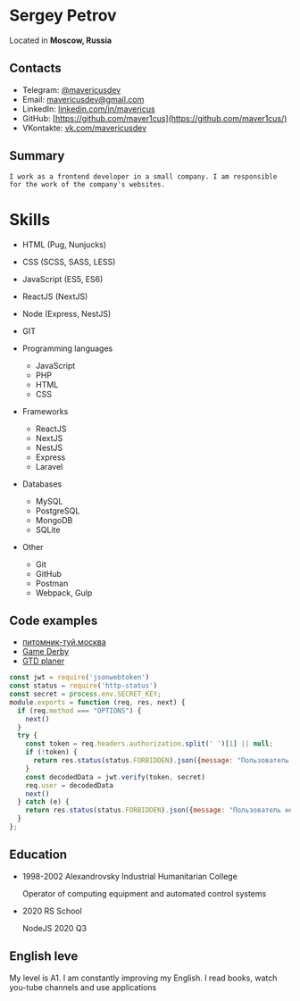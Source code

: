 # Sergey Petrov

Located in **Moscow, Russia**

## Contacts
- Telegram:  [@mavericusdev](https://t.me/mavericusdev)
- Email: [mavericusdev@gmail.com](mailto:mavericusdev@gmail.com)
- LinkedIn: [linkedin.com/in/mavericus](https://www.linkedin.com/in/mavericus/)
- GitHub: [https://github.com/maver1cus](https://github.com/maver1cus/)
- VKontakte: [vk.com/mavericusdev](https://vk.com/mavericusdev/)

## Summary

    I work as a frontend developer in a small company. I am responsible for the work of the company's websites.

# Skills

- HTML (Pug, Nunjucks)
- CSS  (SCSS, SASS, LESS)
- JavaScript (ES5, ES6)
- ReactJS (NextJS)
- Node (Express, NestJS)
- GIT

- Programming languages
  - JavaScript
  - PHP
  - HTML
  - CSS
- Frameworks
  - ReactJS
  - NextJS
  - NestJS
  - Express
  - Laravel
- Databases
  - MySQL
  - PostgreSQL
  - MongoDB
  - SQLite
- Other
  - Git
  - GitHub
  - Postman
  - Webpack, Gulp

## Code examples

- [питомник-туй.москва](http://xn----otbafdkhgh5agm.xn--80adxhks/)
- [Game Derby](https://github.com/maver1cus/game-derby)
- [GTD planer](https://github.com/maver1cus/planner)

```JavaScript
const jwt = require('jsonwebtoken')
const status = require('http-status')
const secret = process.env.SECRET_KEY;
module.exports = function (req, res, next) {
  if (req.method === "OPTIONS") {
    next()
  }
  try {
    const token = req.headers.authorization.split(' ')[1] || null;
    if (!token) {
      return res.status(status.FORBIDDEN).json({message: "Пользователь не авторизован"})
    }
    const decodedData = jwt.verify(token, secret)
    req.user = decodedData
    next()
  } catch (e) {
    return res.status(status.FORBIDDEN).json({message: "Пользователь не авторизован"})
  }
};
```

## Education

  - 1998-2002 Alexandrovsky Industrial Humanitarian College
  
    Operator of computing equipment and automated control systems
  
  - 2020 RS School
  
    NodeJS 2020 Q3

## English leve
My level is A1. I am constantly improving my English. I read books, watch you-tube channels and use applications
